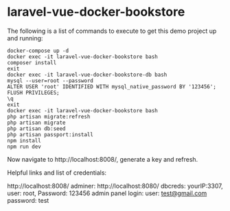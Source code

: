 # laravel-vue-docker-bookstore

The following is a list of commands to execute to get this demo project up and running:

```
docker-compose up -d
docker exec -it laravel-vue-docker-bookstore bash
composer install
exit
docker exec -it laravel-vue-docker-bookstore-db bash
mysql --user=root --password
ALTER USER 'root' IDENTIFIED WITH mysql_native_password BY '123456';
FLUSH PRIVILEGES;
\q
exit
docker exec -it laravel-vue-docker-bookstore bash
php artisan migrate:refresh
php artisan migrate
php artisan db:seed
php artisan passport:install
npm install
npm run dev
```

Now navigate to http://localhost:8008/, generate a key and refresh.

Helpful links and list of credentials:

http://localhost:8008/
adminer: http://localhost:8080/
dbcreds: yourIP:3307, user: root, Password: 123456
admin panel login: user: test@gmail.com password: test
